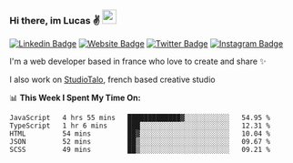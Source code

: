 ### Hi there, im Lucas ✌️ <img src="https://media.giphy.com/media/hvRJCLFzcasrR4ia7z/giphy.gif" width="25px">
[![Linkedin Badge](https://img.shields.io/badge/-LinkedIn-0e76a8?style=flat-square&logo=Linkedin&logoColor=white)](https://www.linkedin.com/in/lucasbellier/)
[![Website Badge](https://img.shields.io/badge/Website-3b5998?style=flat-square&logo=google-chrome&logoColor=white)](https://lucasblr.fr)
[![Twitter Badge](https://img.shields.io/badge/-Twitter-00acee?style=flat-square&logo=Twitter&logoColor=white)](https://twitter.com/ImJustLucas_)
[![Instagram Badge](https://img.shields.io/badge/-Instagram-e4405f?style=flat-square&logo=Instagram&logoColor=white)](https://instagram.com/luuucas.blr/)

I'm a web developer based in france who love to create and share ✨

I also work on [StudioTalo](https://talodev.fr), french based creative studio

📊 **This Week I Spent My Time On:**
<!--START_SECTION:waka-->
```text
JavaScript   4 hrs 55 mins   █████████████▓░░░░░░░░░░░   54.95 % 
TypeScript   1 hr 6 mins     ███░░░░░░░░░░░░░░░░░░░░░░   12.31 % 
HTML         54 mins         ██▓░░░░░░░░░░░░░░░░░░░░░░   10.04 % 
JSON         52 mins         ██▒░░░░░░░░░░░░░░░░░░░░░░   09.67 % 
SCSS         49 mins         ██▒░░░░░░░░░░░░░░░░░░░░░░   09.21 % 
```
<!--END_SECTION:waka-->
